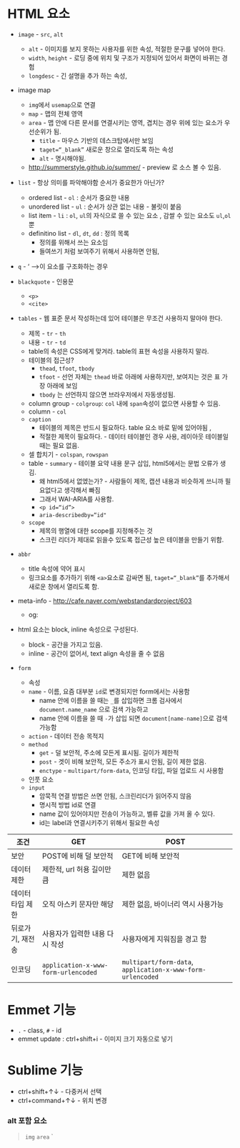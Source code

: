 
# HTML 요소
- `image` - `src`, `alt`
    - `alt` - 이미지를 보지 못하는 사용자를 위한 속성, 적절한 문구를 넣어야 한다.
    - `width`, `height` - 로딩 중에 위치 및 구조가 지정되어 있어서 화면이 바뀌는 경험
    - `longdesc` - 긴 설명을 추가 하는 속성,
- image map
    - `img`에서 `usemap`으로 연결
    - `map` - 맵의 전체 영역
    - `area` - 맵 안에 다른 문서를 연결시키는 영역, 겹치는 경우 위에 있는 요소가 우선순위가 됨.
        - `title` - 마우스 기반의 데스크탑에서만 보임
        - `taget=“_blank”` 새로운 창으로 열리도록 하는 속성
        - `alt` - 명시해야됨.
    - http://summerstyle.github.io/summer/ - preview 로 소스 볼 수 있음.
- `list` - 항상 의미를 파악해야함 순서가 중요한가 아닌가?
    - ordered list - `ol` : 순서가 중요한 내용
    - unordered list - `ul` : 순서가 상관 없는 내용 - 불릿이 붙음
    - list item - `li` : `ol`, `ul`의 자식으로 쓸 수 있는 요소 , 감쌀 수 있는 요소도 `ul`,`ol` 뿐
    - definitino list - `dl`, `dt`, `dd` : 정의 목록
        - 정의를 위해서 쓰는 요소임
        - 들여쓰기 처럼 보여주기 위해서 사용하면 안됨,
- `q` - ‘ —>이 요소를 구조화하는 경우
- `blackquote` - 인용문
    - `<p>`
    - `<cite>`
- `tables` - 웹 표준 문서 작성하는데 있어 테이블은 무조건 사용하지 말아야 한다.
    - 제목 - `tr` - `th`
    - 내용 - `tr` - `td`
    - table의 속성은 CSS에게 맞겨라. table의 표현 속성을 사용하지 말라.
    - 테이블의 접근성?
        - `thead`, `tfoot`, `tbody`
        - `tfoot` - 선언 자체는 `thead` 바로 아래에 사용하지만, 보여지는 것은 표 가장 아래에 보임
        - `tbody` 는 선언하지 않으면 브라우저에서 자동생성됨.
    - column group - `colgroup`: `col` 내에 `span`속성이 없으면 사용할 수 있음.
    - column - `col`
    - `caption`
        - 테이블의 제목은 반드시 필요하다. table 요소 바로 밑에 있어야됨 ,
        - 적절한 제목이 필요하다. - 데이터 테이블인 경우 사용, 레이아웃 테이블일 때는 필요 없음.
    - 셀 합치기 - `colspan`, `rowspan`
    - table - `summary` - 테이블 요약 내용 문구 삽입, html5에서는 문법 오류가 생김.
        - 왜 html5에서 없엤는가? - 사람들이 제목, 캡션 내용과 비슷하게 쓰니까 필요없다고 생각해서 빠짐
        - 그래서 WAI-ARIA를 사용함.
        - `<p id=“id”>`
        - `aria-describedby=“id"`
    - `scope`
        - 제목의 행열에 대한 scope를 지정해주는 것
        - 스크린 리더가 제대로 읽을수 있도록 접근성 높은 테이블을 만들기 위함.

- `abbr`
    - title 속성에 약어 표시
    - 링크요소를 추가하기 위해 `<a>`요소로 감싸면 됨, `taget=“_blank”`를 추가해서 새로운 창에서 열리도록 함.

- meta-info - http://cafe.naver.com/webstandardproject/603
    - og:

- html 요소는 block, inline  속성으로 구성된다.
    - block - 공간을 가지고 있음.
    - inline - 공간이 없어서, text align 속성을 줄 수 없음

- `form`
    - 속성
    - `name` - 이름, 요즘 대부분 `id`로 변경되지만 form에서는 사용함
        - name 안에 이름을 쓸 때는 `_`를 삽입하면 크롬 검사에서 `document.name_name` 으로 검색 가능하고
        - name 안에 이름을 쓸 때 `-`가 삽입 되면 `document[name-name]`으로 검색 가능함
    - `action` - 데이터 전송 목적지
    - `method`
        - `get` - 덜 보안적, 주소에 모든게 표시됨. 길이가 제한적
        - `post` - 겟이 비해 보안적, 모든 주소가 표시 안됨, 길이 제한 없음.
        - `enctype` - `multipart/form-data`, 인코딩 타입, 파일 업로드 시 사용함
    - 인풋 요소
    - `input`
        - 암묵적 연결 방법은 쓰면 안됨, 스크린리더가 읽어주지 않음
        - 명시적 방법 id로 연결
        - name 값이 있어야지만 전송이 가능하고, 벨류 값을 가져 올 수 있다.
        - id는 label과 연결시키주기 위해서 필요한 속성


조건 | GET | POST
---|---|---
보안 | POST에 비해 덜 보안적 | GET에 비해 보안적
데이터 제한 | 제한적, url 허용 길이만큼 | 제한 없음
데이터 타입 제한 | 오직 아스키 문자만 해당 | 제한 없음, 바이너리 역시 사용가능
뒤로가기, 재전송 | 사용자가 입력한 내용 다시 작성 | 사용자에게 지워짐을 경고 함
인코딩 | `application-x-www-form-urlencoded` | `multipart/form-data`, `application-x-www-form-urlencoded`


# Emmet 기능
- `.` - class,  `#` - id
- emmet update : ctrl+shift+i  - 이미지 크기 자동으로 넣기

# Sublime 기능
- ctrl+shift+↑↓ - 다중커서 선택
- ctrl+command+↑↓ - 위치 변경

### alt 포함 요소
> `img` `area` `
